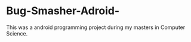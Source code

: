 # Bug-Smasher-Adroid-
This was a android programming project during my masters in Computer Science.
